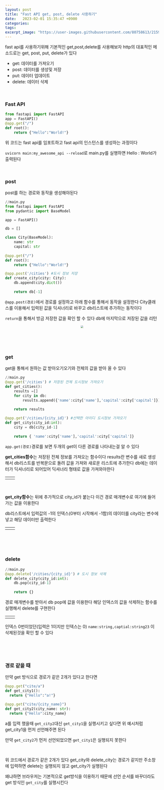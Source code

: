 ```yaml
---
layout: post
title: "Fast API get, post, delete 사용하기"
date:   2023-02-01 15:35:47 +0900
categories:
tags: 
excerpt_image: "https://user-images.githubusercontent.com/80758613/215980066-654d91b4-0385-4efa-a243-e414cbb5741d.png"
---
```


fast api를 사용하기위해 기본적인 get,post,delete를 사용해보자 http의 대표적인 메소드로는 get, post, put, delete가 있다

* get: 데이터를 가져오기
* post: 데이터를 생성및 저장
* put: 데이터 업데이트
* delete: 데이터 삭제

&nbsp;

### Fast API

``` python
from fastapi import FastAPI
app = FastAPI()
@app.get("/")
def root():
    return {"Hello":"World!"}
```

위 코드는 fast api를 임포트하고 fast api의 인스턴스를 생성하는 과정이다

`uvicorn main:my_awesome_api --reload`로 main.py를 실행하면 Hello : World가 출력된다

&nbsp;

### post

post를 하는 경로와 동작을 생성해야된다

``` python
//main.py
from fastapi import FastAPI
from pydantic import BaseModel

app = FastAPI()

db = []

class City(BaseModel):
    name: str
    capital: str
    
@app.get("/")
def root():
    return {"Hello":"World!"}

@app.post('/cities') #도시 정보 저장
def create_city(city: City):
    db.append(city.dict())
    
    return db[-1]
```

`@app.post(경로)`에서 경로를 설정하고 아래 함수를 통해서 동작을 설정한다 City클래스를 이용해서 입력된 값을 딕셔너리로 바꾸고 db리스트에 추가하는 동작이다

`return`을 통해서 방금 저장한 값을 확인 할 수 있다 db에 마지막으로 저장된 값을 리턴

<center>
<img src="https://user-images.githubusercontent.com/80758613/215980066-654d91b4-0385-4efa-a243-e414cbb5741d.png" style="zoom:50%;">
</center>

&nbsp;

&nbsp;

### get

get을 통해서 원하는 값 받아오기오기와 전체의 값을 받아 올 수 있다

``` python
//main.py
@app.get('/cities') # 저장된 전체 도시정보 가져오기 
def get_cities():
    results =[]
    for city in db:
        results.append({'name':city['name'],'capital':city['capital']})
        
    return results

@app.get('/cities/{city_id}') #선택한 아이디 도시정보 가져오기
def get_city(city_id:int):
    city = db[city_id-1]
    
    return { 'name':city['name'],'capital':city['capital']}
```

`app.get(경로)`경로를 보면 두개의 get이 다른 경로를 나타내는걸 알 수 있다

**get_cities함수**는 저장된 전체 정보를 가져오는 함수이다 results란 변수를 새로 생성해서 db리스트를 반복문으로 돌려 값을 가져와 새로운 리스트에 추가한다 db에는 데이터가 딕셔너리로 되어있어 딕셔너리 형태로 값을 가져와야한다

<table><td><center><img alt="" src="https://user-images.githubusercontent.com/80758613/215982893-bb6f34d2-b2a3-410a-a582-6e44013acd15.png" style="zoom:50%;" /></center></td><td><center><img alt="" src="https://user-images.githubusercontent.com/80758613/215982936-51d038c0-16be-47b1-8fe3-b1f44b888b69.png" style="zoom:40%;" /></center></td></table>

&nbsp;

**get_city함수**는 뒤에 추가적으로 city_id가 붙는다 이건 경로 매개변수로 여기에 들어가는 값을 이용한다

db리스트에서 입력값의 -1의 인덱스(0부터 시작해서 -1함)의 데이터를 city라는 변수에 넣고  해당 데이터만 출력한다

<table><td><center><img alt="" src="https://user-images.githubusercontent.com/80758613/215983560-7aff42a7-ce37-44db-bf7b-72640ce5b7cb.png" style="zoom:50%;" /></center></td><td><center><img alt="" src="https://user-images.githubusercontent.com/80758613/215983271-71198fb2-d593-4c52-b7a9-5bfaa78cde22.png" style="zoom:50%;" /></center></td></table>

&nbsp;

&nbsp;

### delete

``` python
//main.py
@app.delete('/cities/{city_id}') # 도시 정보 삭제
def delete_city(city_id:int): 
    db.pop(city_id-1)
    
    return {}
```

경로 매개변수를 받아서 db pop에 값을 이용한다 해당 인덱스의 값을 삭제하는 함수를 실행해서 delete를 구현한다

<table><td><center><img alt="" src="https://user-images.githubusercontent.com/80758613/215986067-ba1f6a06-4a3c-4088-a3c3-390ef5309b09.png" style="zoom:50%;" /></center></td><td><center><img alt="" src="https://user-images.githubusercontent.com/80758613/215986050-c22192c5-90cc-4bca-92d3-fea3e2805f71.png" style="zoom:50%;" /></center></td></table>

인덱스 0번이었던(입력은 1이지만 인덱스는 0) `name:string,captial:string23` 이 삭제된것을 확인 할 수 있다

&nbsp;

&nbsp;

### 경로 같을 때

만약 get 방식으로 경로가 같은 2개가 있다고 한다면 

``` python
@app.get("cite/a")
def get_city1():
  return {"Hello":"a!"}

@app.get("cite/{city_name}")
def get_city2(city_name: str):
  return {"Hello":city_name}
```

a를 입력 했을때 `get_city2`대신 `get_city1`을 실행시키고 싶다면 위 예시처럼 get_city1을 먼저 선언해주면 된다

만약 `get_city2`가 먼저 선언되었으면 `get_city1`은 실행되지 못한다

&nbsp;

위 코드에서 경로가 같은 2개가 있다 get_city와 delete_city는 경로가 같지만 주소창에 입력하면 delete는 실행되지 않고 get_city가 실행된다

왜냐하면 브라우저는 기본적으로 get방식을 이용하기 때문에 선언 순서를 바꾸더라도 get 방식인 `get_city`를 실행시킨다

&nbsp;

&nbsp;



